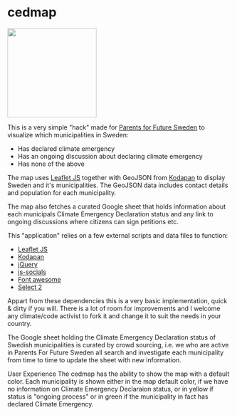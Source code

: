 # cedmap
<img src="http://foraldravralet.se/parentsforfuture/wp-content/uploads/2019/03/p4f_logo_sev2_nobkg.png" width="200">

This is a very simple "hack" made for [Parents for Future Sweden](http://parentsforfuture.se/) to visualize which municipalities in Sweden: 

 - Has declared climate emergency
 - Has an ongoing discussion about declaring climate emergency
 - Has none of the above

The map uses [Leaflet JS](https://leafletjs.com/) together with GeoJSON from [Kodapan](http://kodapan.se/geodata/) to display Sweden and it's municipalities. The GeoJSON data includes contact details and population for each  municipality. 

The map also fetches a curated Google sheet that holds information about each municipals Climate Emergency Declaration status and any link to ongoing discussions where citizens can sign petitions etc. 

This "application" relies on a few external scripts and data files to function:

 - [Leaflet JS](https://leafletjs.com/)
 - [Kodapan](http://kodapan.se/geodata/)
 - [jQuery](https://jquery.com/)
 - [js-socials](http://js-socials.com)
 - [Font awesome](https://fontawesome.com/)
 - [Select 2](https://select2.org/)

Appart from these dependencies this is a very basic implementation, quick & dirty if you will. There is a lot of room for improvements and I welcome any climate/code activist to fork it and change it to suit the needs in your country.

The Google sheet holding the Climate Emergency Declaration status of Swedish municipalities is curated by crowd sourcing, i.e. we who are active in Parents For Future Sweden all search and investigate each municipality from time to time to update the sheet with new information. 

User Experience
The cedmap has the ability to show the map with a default color. Each municipality is shown either in the map default color, if we have no information on Climate Emergency Declaraion status, or in yellow if status is "ongoing process" or in green if the municipality in fact has declared Climate Emergency.
